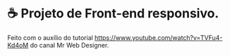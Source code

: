 # ☕ Projeto de Front-end responsivo.
Feito com o auxílio do tutorial https://www.youtube.com/watch?v=TVFu4-Kd4oM do canal Mr Web Designer.

